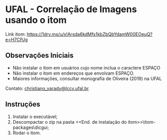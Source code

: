 # UFAL - Correlação de Imagens usando o itom

Link itom: https://1drv.ms/u/s!Arsda6kdMfs1kbZbQbYdamW00EOeuQ?e=H7CPJg

## Observações Iniciais

* Não instalar o itom em usuários cujo nome inclua o caractere ESPAÇO
* Não instalar o itom em endereços que envolvam ESPAÇO.
* Maiores informações, consultar monografia de Oliveira (2019) na UFAL

Contato: christiano_varady@lccv.ufal.br

## Instruções

1. Instalar o executável;
2. Descompactar o zip na pasta <<End. de instalação do itom>>\itom-packages\dicgui;
3. Rodar o itom.
